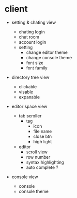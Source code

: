 # client

- setting & chating view
    - chating login
    - chat room
    - account login 
    - setting
        - change editor theme
        - change console theme
        - font size
        - font family

- directory tree view
    - clickable 
    - visable
    - expanable
- editor space view
    - tab scroller
        - tag
            - icon
            - file name
            - close btn
            - high light
    - editor 
        - scroll view 
        - row number
        - syntax highlighting
        - auto complete ? 
- console view
    - console
    - console theme

